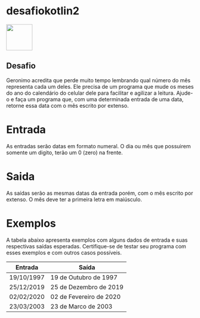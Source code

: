 # desafiokotlin2


<img src="https://cdn.jsdelivr.net/gh/devicons/devicon/icons/kotlin/kotlin-plain-wordmark.svg" width="70" height="70" />

## Desafio
Geronimo acredita que perde muito tempo lembrando qual número do mês representa cada um deles. Ele precisa de um programa que mude os meses do ano do calendário do celular dele para facilitar e agilizar a leitura. Ajude-o e faça um programa que, com uma determinada entrada de uma data, retorne essa data com o mês escrito por extenso.

# Entrada
As entradas serão datas em formato numeral. O dia ou mês que possuirem somente um digito, terão um 0 (zero) na frente.

# Saida
As saídas serão as mesmas datas da entrada porém, com o mês escrito por extenso. O mês deve ter a primeira letra em maiúsculo.

# Exemplos
A tabela abaixo apresenta exemplos com alguns dados de entrada e suas respectivas saídas esperadas. Certifique-se de testar seu programa com esses exemplos e com outros casos possíveis.

|Entrada   |Saída                  |
|----------|-----------------------|
|19/10/1997|19 de Outubro de 1997  |
|25/12/2019|25 de Dezembro de 2019 |
|02/02/2020|02 de Fevereiro de 2020|
|23/03/2003|23 de Marco de 2003    |
